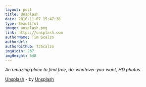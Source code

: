 ```yaml
---
layout: post
title: Unsplash
date: 2016-11-07 15:47:28
type: Beautiful
image: unsplash.png
link: https://unsplash.com
authorName: Tim Scalzo
authorUrl:
authorGithub: TJScalzo
imgWidth: 267
imgHeight: 548
---
```


_An amazing place to find free, do-whatever-you-want, HD photos._



[Unsplash](https://unsplash.com) - by [Unsplash](https://unsplash.com)
